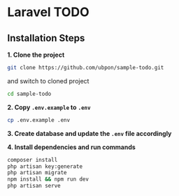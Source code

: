 # Laravel TODO

## Installation Steps

**1. Clone the project**

```sh
git clone https://github.com/ubpon/sample-todo.git
```

and switch to cloned project

```sh
cd sample-todo
```

**2. Copy `.env.example` to `.env`**

```sh
cp .env.example .env
```

**3. Create database and update the `.env` file accordingly**

**4. Install dependencies and run commands**

```sh
composer install
php artisan key:generate
php artisan migrate
npm install && npm run dev
php artisan serve
```
